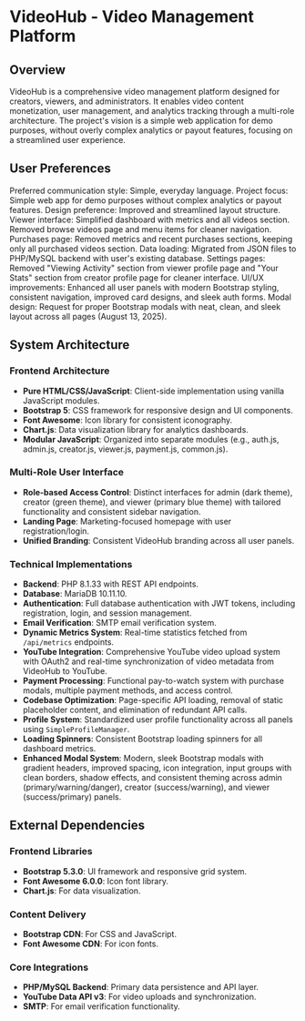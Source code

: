 # VideoHub - Video Management Platform

## Overview
VideoHub is a comprehensive video management platform designed for creators, viewers, and administrators. It enables video content monetization, user management, and analytics tracking through a multi-role architecture. The project's vision is a simple web application for demo purposes, without overly complex analytics or payout features, focusing on a streamlined user experience.

## User Preferences
Preferred communication style: Simple, everyday language.
Project focus: Simple web app for demo purposes without complex analytics or payout features.
Design preference: Improved and streamlined layout structure.
Viewer interface: Simplified dashboard with metrics and all videos section. Removed browse videos page and menu items for cleaner navigation.
Purchases page: Removed metrics and recent purchases sections, keeping only all purchased videos section.
Data loading: Migrated from JSON files to PHP/MySQL backend with user's existing database.
Settings pages: Removed "Viewing Activity" section from viewer profile page and "Your Stats" section from creator profile page for cleaner interface.
UI/UX improvements: Enhanced all user panels with modern Bootstrap styling, consistent navigation, improved card designs, and sleek auth forms.
Modal design: Request for proper Bootstrap modals with neat, clean, and sleek layout across all pages (August 13, 2025).

## System Architecture

### Frontend Architecture
- **Pure HTML/CSS/JavaScript**: Client-side implementation using vanilla JavaScript modules.
- **Bootstrap 5**: CSS framework for responsive design and UI components.
- **Font Awesome**: Icon library for consistent iconography.
- **Chart.js**: Data visualization library for analytics dashboards.
- **Modular JavaScript**: Organized into separate modules (e.g., auth.js, admin.js, creator.js, viewer.js, payment.js, common.js).

### Multi-Role User Interface
- **Role-based Access Control**: Distinct interfaces for admin (dark theme), creator (green theme), and viewer (primary blue theme) with tailored functionality and consistent sidebar navigation.
- **Landing Page**: Marketing-focused homepage with user registration/login.
- **Unified Branding**: Consistent VideoHub branding across all user panels.

### Technical Implementations
- **Backend**: PHP 8.1.33 with REST API endpoints.
- **Database**: MariaDB 10.11.10.
- **Authentication**: Full database authentication with JWT tokens, including registration, login, and session management.
- **Email Verification**: SMTP email verification system.
- **Dynamic Metrics System**: Real-time statistics fetched from `/api/metrics` endpoints.
- **YouTube Integration**: Comprehensive YouTube video upload system with OAuth2 and real-time synchronization of video metadata from VideoHub to YouTube.
- **Payment Processing**: Functional pay-to-watch system with purchase modals, multiple payment methods, and access control.
- **Codebase Optimization**: Page-specific API loading, removal of static placeholder content, and elimination of redundant API calls.
- **Profile System**: Standardized user profile functionality across all panels using `SimpleProfileManager`.
- **Loading Spinners**: Consistent Bootstrap loading spinners for all dashboard metrics.
- **Enhanced Modal System**: Modern, sleek Bootstrap modals with gradient headers, improved spacing, icon integration, input groups with clean borders, shadow effects, and consistent theming across admin (primary/warning/danger), creator (success/warning), and viewer (success/primary) panels.

## External Dependencies

### Frontend Libraries
- **Bootstrap 5.3.0**: UI framework and responsive grid system.
- **Font Awesome 6.0.0**: Icon font library.
- **Chart.js**: For data visualization.

### Content Delivery
- **Bootstrap CDN**: For CSS and JavaScript.
- **Font Awesome CDN**: For icon fonts.

### Core Integrations
- **PHP/MySQL Backend**: Primary data persistence and API layer.
- **YouTube Data API v3**: For video uploads and synchronization.
- **SMTP**: For email verification functionality.